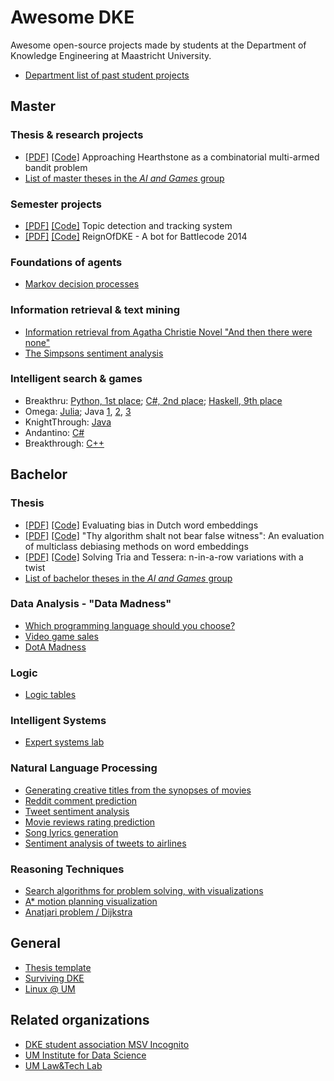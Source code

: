 # Awesome DKE

Awesome open-source projects made by students at the Department of Knowledge Engineering at Maastricht University. 

- [Department list of past student projects](https://project.dke.maastrichtuniversity.nl/studentprojects/)

## Master

### Thesis & research projects

- [[PDF]](https://raw.githubusercontent.com/antonvalkenberg/ThesisCodeHSCMAB/master/Approaching_Hearthstone_as_a_Combinatorial_Multi_Armed_Bandit_Problem.pdf) 
  [[Code]](https://github.com/antonvalkenberg/ThesisCodeHSCMAB) 
  Approaching Hearthstone as a combinatorial multi-armed bandit problem
- [List of master theses in the _AI and Games_ group](https://project.dke.maastrichtuniversity.nl/games/listMsc.htm)

### Semester projects

- [[PDF]](https://project.dke.maastrichtuniversity.nl/studentprojects/wp-content/uploads/2016/07/Final-Report-Topic-Detection-and-Tracking-System-Group-5.pdf) 
  [[Code]](https://github.com/Runner-Runner/dke-topictracking)
  Topic detection and tracking system 
- [[PDF]](https://github.com/fabian-braun/reignOfDke/blob/master/project_report.pdf) 
  [[Code]](https://github.com/fabian-braun/reignOfDke)
  ReignOfDKE - A bot for Battlecode 2014 

### Foundations of agents

- [Markov decision processes](https://github.com/davidpomerenke/elm-agent)

### Information retrieval & text mining

- [Information retrieval from Agatha Christie Novel "And then there were none"](https://github.com/omendram/text-mining)
- [The Simpsons sentiment analysis](https://github.com/CamielK/simpsons-text-mining)

### Intelligent search & games

- Breakthru: 
  [Python, 1st place](https://github.com/zkeal/BBoardGame); 
  [C#, 2nd place](https://github.com/DavidSchimmel/BreakThruAI); 
  [Haskell, 9th place](https://github.com/davidpomerenke/breakthru)
- Omega: 
  [Julia](https://github.com/HansBambel/Omega); 
  Java 
  [1](https://github.com/Brechard/Omega), 
  [2](https://github.com/CamielK/ISG_Omega_Game_AI), 
  [3](https://github.com/gpatsiaouras/Omega)
- KnightThrough: [Java](https://github.com/fabian-braun/KnightThroughBot)
- Andantino: [C#](https://github.com/IsmailAlaouiAbdellaoui/Andantino-Search)
- Breakthrough: [C++](https://github.com/DennisSoemers/SerPrunesALot)

## Bachelor

### Thesis

- [[PDF]](https://github.com/Noixas/Official-Evaluating-Bias-In-Dutch) 
  [[Code]](https://github.com/Noixas/Official-Evaluating-Bias-In-Dutch)
  Evaluating bias in Dutch word embeddings 
- [[PDF]](https://arxiv.org/abs/2010.16228) 
  [[Code]](https://github.com/thaleaschlender/An-Evaluation-of-Multiclass-Debiasing-Methods-on-Word-Embeddings)
  "Thy algorithm shalt not bear false witness": An evaluation of multiclass debiasing methods on word embeddings
- [[PDF]](https://github.com/snofi/BoardGame/blob/master/Final%20Thesis%20Lillian%20-%20Solving%20Tria%20and%20Tessera.pdf) 
  [[Code]](https://github.com/Parthhhhh/pentor1s) Solving Tria and Tessera: n-in-a-row variations with a twist 
- [List of bachelor theses in the _AI and Games_ group](https://project.dke.maastrichtuniversity.nl/games/listBsc.htm)

### Data Analysis - "Data Madness"

- [Which programming language should you choose?](https://github.com/ryared/DataMadness)
- [Video game sales](https://github.com/Noixas/DataMadness-2020-Video-Games-Sales-2019)
- [DotA Madness](https://github.com/antonwnk/DotA-Madness-DKE-DA-Assignment)

### Logic

- [Logic tables](https://github.com/msvincognito/logic-tables.jl)

### Intelligent Systems

- [Expert systems lab](https://github.com/kodymoodley/expertsystemslab)

### Natural Language Processing

- [Generating creative titles from the synopses of movies](https://github.com/AlbertNegura/CATS)
- [Reddit comment prediction](https://github.com/Abeldewit/RCP)
- [Tweet sentiment analysis](https://github.com/thebot002/Tweet-Sentiment-Analysis)
- [Movie reviews rating prediction](https://github.com/pietro99/nlp_project)
- [Song lyrics generation](https://github.com/ericrisbakk/mu-nlp-generate)
- [Sentiment analysis of tweets to airlines](https://github.com/rhysits/SentimentAnalysis)

### Reasoning Techniques

- [Search algorithms for problem solving, with visualizations](https://github.com/davidpomerenke/elm-problem-solving)
- [A* motion planning visualization](https://github.com/AlbertNegura/PathfinderVisualizer)
- [Anatjari problem / Dijkstra](https://github.com/Seeeeeyo/Djikstra)

## General

- [Thesis template](https://github.com/msvincognito/maastricht-university-thesis-template)
- [Surviving DKE](https://github.com/msvincognito/survivingdke)
- [Linux @ UM](https://github.com/msvincognito/um-linux)

## Related organizations

- [DKE student association MSV Incognito](https://github.com/msvincognito)
- [UM Institute for Data Science](https://github.com/MaastrichtU-IDS)
- [UM Law&Tech Lab](https://github.com/maastrichtlawtech)
